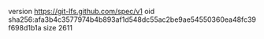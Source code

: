 version https://git-lfs.github.com/spec/v1
oid sha256:afa3b4c3577974b4b893af1d548dc55ac2be9ae54550360ea48fc39f698d1b1a
size 2611
